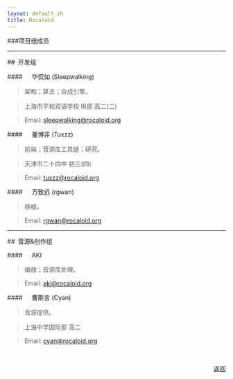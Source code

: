 ```yaml
---
layout: default_zh
title: Rocaloid
---
```


###项目组成员

---

##&ensp;开发组

####&emsp;&ensp;华侃如 (Sleepwalking)

> 架构；算法；合成引擎。

> 上海市平和双语学校 IB部 高二(二)

> Email: [sleepwalking@rocaloid.org](mailto:sleepwalking@rocaloid.org)

####&emsp;&ensp;董博非 (Tuxzz)

> 前端；音源库工具链；研究。

> 天津市二十四中 初三(四)

> Email: [tuxzz@rocaloid.org](mailto:tuxzz@rocaloid.org)

####&emsp;&ensp;万致远 (rgwan)

> 移植。

> Email: [rgwan@rocaloid.org](mailto:rgwan@rocaloid.org)

---

##&ensp;音源&创作组

####&emsp;&ensp;AKI

> 编曲；音源库处理。

> Email: [aki@rocaloid.org](mailto:aki@rocaloid.org)

####&emsp;&ensp;曹斯言 (Cyan)

> 音源提供。

> 上海中学国际部 高二

> Email: [cyan@rocaloid.org](mailto:cyan@rocaloid.org)

<br />

<p align="right"><a href="/sub/zh/contact.html">返回</a></p>


